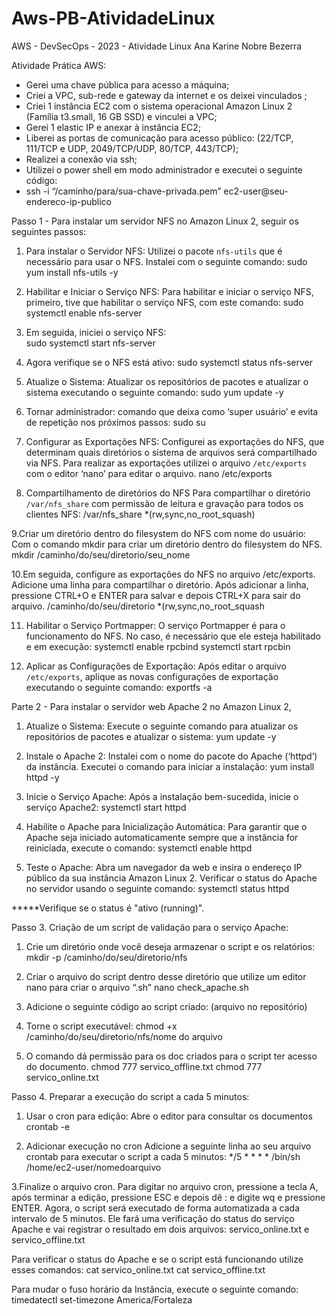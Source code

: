# Aws-PB-AtividadeLinux
AWS - DevSecOps - 2023 -  Atividade Linux
Ana Karine Nobre Bezerra

Atividade Prática
AWS: 
- Gerei uma chave pública para acesso a máquina;  
- Criei a VPC, sub-rede e gateway da internet e os deixei vinculados ;
- Criei 1 instância EC2 com o sistema operacional Amazon Linux 2 (Família t3.small, 16 GB SSD) e vinculei a VPC;  
- Gerei 1 elastic IP e anexar à instância EC2; 
- Liberei as portas de comunicação para acesso público: (22/TCP, 111/TCP e UDP, 2049/TCP/UDP, 80/TCP, 443/TCP);
- Realizei a conexão via ssh;
- Utilizei o power shell em modo administrador e executei o seguinte código:
- ssh -i “/caminho/para/sua-chave-privada.pem” ec2-user@seu-endereco-ip-publico


Passo 1 - Para instalar um servidor NFS no Amazon Linux 2, seguir os seguintes passos:

1. Para instalar o Servidor NFS:
Utilizei o  pacote `nfs-utils` que é necessário para usar o NFS. Instalei com o seguinte comando:
   sudo yum install nfs-utils -y
   
2. Habilitar e Iniciar o Serviço NFS:
 Para habilitar e iniciar o serviço NFS,  primeiro, tive que habilitar o serviço NFS, com este comando:
   sudo systemctl enable nfs-server
  
3.  Em seguida, iniciei o serviço NFS:   
   sudo systemctl start nfs-server

4. Agora verifique se o NFS está ativo:
    sudo systemctl status nfs-server

5. Atualize o Sistema:   Atualizar os repositórios de pacotes e atualizar o sistema executando o seguinte comando:
   sudo yum update -y

6. Tornar administrador:  comando  que deixa como ‘super usuário’ e evita de repetição nos próximos passos:
   sudo su
   
7. Configurar as Exportações NFS:
     	Configurei as exportações do NFS, que determinam quais diretórios o sistema de arquivos será compartilhado via NFS. Para realizar as exportações utilizei o arquivo  `/etc/exports` com o editor ‘nano’ para editar o arquivo.
   nano /etc/exports

8. Compartilhamento de diretórios do NFS
 Para compartilhar o diretório `/var/nfs_share` com permissão de leitura e gravação para todos os clientes NFS:
     /var/nfs_share *(rw,sync,no_root_squash)

9.Criar um diretório dentro do filesystem do NFS com nome do usuário:
Com o comando mkdir para criar um diretório dentro do filesystem do NFS. 
   mkdir /caminho/do/seu/diretorio/seu_nome

10.Em seguida, configure as exportações do NFS no arquivo /etc/exports.  
 Adicione uma linha para compartilhar o diretório. Após adicionar a linha, pressione CTRL+O e ENTER para salvar e depois CTRL+X para sair do arquivo.
    /caminho/do/seu/diretorio *(rw,sync,no_root_squash

11. Habilitar o Serviço Portmapper:
O serviço Portmapper é para o funcionamento do NFS. No caso, é necessário que ele esteja habilitado e em execução:
    systemctl enable rpcbind
    systemctl start rpcbin

12. Aplicar as Configurações de Exportação:
Após editar o arquivo `/etc/exports`, aplique as novas configurações de exportação executando o seguinte comando:
   exportfs -a

Parte 2 - Para instalar o servidor web Apache 2 no Amazon Linux 2, 

1. Atualize o Sistema:
Execute o seguinte comando para atualizar os repositórios de pacotes e atualizar o sistema:
    yum update -y
  
2. Instale o Apache 2:
Instalei com o nome do pacote do Apache (‘httpd’) da instância. Executei o comando para iniciar a instalação:
    yum install httpd -y

3. Inicie o Serviço Apache:
Após a instalação bem-sucedida, inicie o serviço Apache2:
   systemctl start httpd
 
4. Habilite o Apache para Inicialização Automática:
Para garantir que o Apache seja iniciado automaticamente sempre que a instância for reiniciada, execute o comando:
    systemctl enable httpd 

5. Teste o Apache:
 Abra um navegador da web e insira o endereço IP público da sua instância Amazon Linux 2. Verificar o status do Apache no servidor usando o seguinte comando:
 systemctl status httpd

*****Verifique se o status é "ativo (running)". 

Passo 3. Criação de um script de validação para o serviço Apache:

1. Crie um diretório onde você deseja armazenar o script e os relatórios:
 mkdir -p /caminho/do/seu/diretorio/nfs

2. Criar o arquivo do script  dentro desse diretório que  utilize um editor nano para criar o arquivo “.sh”
    nano check_apache.sh

3. Adicione o seguinte código ao script criado: (arquivo no repositório)

4. Torne o script executável:
    chmod +x /caminho/do/seu/diretorio/nfs/nome do arquivo
   
5. O comando dá permissão para os doc criados para o script ter acesso do documento.
   chmod 777 servico_offline.txt
   chmod 777 servico_online.txt

Passo 4. Preparar a execução do script a cada 5 minutos:

1. Usar o cron para edição:
Abre o editor para consultar os documentos 
   crontab -e
   
2. Adicionar execução no cron
Adicione a seguinte linha ao seu arquivo crontab para executar o script a cada 5 minutos:
*/5 * * * * /bin/sh /home/ec2-user/nomedoarquivo

3.Finalize o arquivo cron.
Para digitar no arquivo cron, pressione a tecla A, após terminar a edição, pressione ESC e depois dê : e digite wq e pressione ENTER.
Agora, o script será executado de forma automatizada a cada intervalo de 5 minutos.
Ele fará uma verificação do status do serviço Apache e vai registrar o resultado em dois arquivos: servico_online.txt e servico_offline.txt

Para verificar o status do Apache e se o script está funcionando utilize esses comandos: 
	cat servico_online.txt 
	cat servico_offline.txt

Para mudar o fuso horário da Instância, execute o seguinte comando:
 timedatectl set-timezone America/Fortaleza


